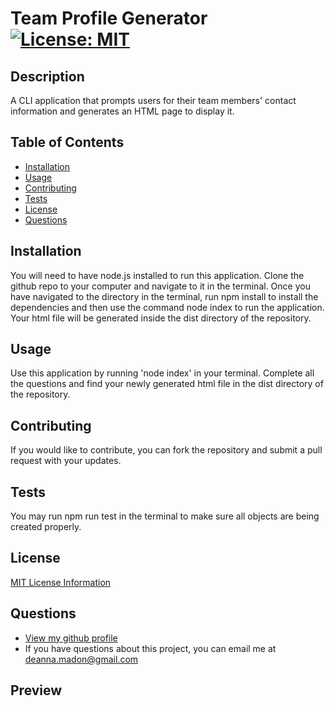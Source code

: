 
  
  # Team Profile Generator [![License: MIT](https://img.shields.io/badge/License-MIT-yellow.svg)](https://opensource.org/licenses/MIT)

  ## Description
  A CLI application that prompts users for their team members' contact information and generates an HTML page to display it.

  ## Table of Contents

  * [Installation](#installation)
  * [Usage](#usage)
  * [Contributing](#contributing)
  * [Tests](#tests)
  * [License](#license)
  * [Questions](#questions)

  ## Installation
  You will need to have node.js installed to run this application. Clone the github repo to your computer and navigate to it in the terminal. Once you have navigated to the directory in the terminal, run npm install to install the dependencies and then use the command node index to run the application. Your html file will be generated inside the  dist directory of the repository.

  ## Usage
  Use this application by running 'node index' in your terminal. Complete all the questions and find your newly generated html file in the dist directory of the repository.

  ## Contributing
  If you would like to contribute, you can fork the repository and submit a pull request with your updates.

  ## Tests
  You may run npm run test in the terminal to make sure all objects are being created properly.

  ## License

  [MIT License Information](https://opensource.org/licenses/MIT)

  ## Questions

  * [View my github profile](https://github.com/dmadon)
  * If you have questions about this project, you can email me at deanna.madon@gmail.com
  
  ## Preview
  
  
  
  
